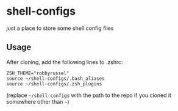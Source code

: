 # shell-configs
just a place to store some shell config files

## Usage

After cloning, add the following lines to .zshrc:
```
ZSH_THEME="robbyrussel"
source ~/shell-configs/.bash_aliases
source ~/shell-configs/.zsh_plugins
```
(replace `~/shell-configs` with the path to the repo if you cloned it somewhere other than `~`)
